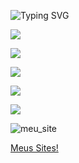 
![Typing SVG](https://readme-typing-svg.demolab.com?font=Fira+Code&size=45&pause=230&color=FF0000&center=true&vCenter=true&width=1000&lines=Olá!+Eu+sou+a+Anny+Sylva+♥️+\;Bem+Vindo+ao+Meu+Pefil+💬+\;Sou+Desenvolvedora+iniciante+👩‍💻+)


<a href="mailto:rayanesylva978@gmail.com"><img src="https://img.shields.io/badge/-Gmail-%23333?style=for-the-badge&logo=gmail&logoColor=white " target="_blank"></a>

<a href="https://www.linkedin.com/in/raiane-barbosa-9835352b3?utm_source=share&utm_campaign=share_via&utm_content=profile&utm_medium=android_app" traget="_blank"><img src="https://img.shields.io/badge/-LinkedIn-%230077B5?style=for-the-badge&logo=linkedin&logoColor=white" target="_blank"></a>

<a href="https://wa.me/message/XOW5PENE7UVEJ1" target="_blank"><img src="https://img.shields.io/badge/WhatsApp-25D366?style=for-the-badge&logo=whatsapp&logoColor=white" target="_blank"></a>

<a href="https://www.instagram.com/anny_sylva6?igsh=MTFkejdoMGxyOWxlNQ==" target="_blank"><img src="https://img.shields.io/badge/-Instagram-%23E4405F?style=for-the-badge&logo=instagram&logoColor=white" target="_blank"></a>

<a href="https://wlak0i.mimo.run/index.html" target="_blank"><img src="https://lh3.googleusercontent.com/pw/AP1GczPLadBlqQeHWVx93cmUo-5ZmtWS0y_FIXu0X4g4i30aVXWeheoVhGKlnyGAmBrPHQHmIlOVtlLFtR9LqCdUMATwYi5Y9zrtKSzzoR92UCJPJz1vF3RQMWtN2nMGlh2JDLJxrcKgGXgZRGbQB2I2U219=w1082-h609-s-no-gm?authuser=0style=for-the-badge&logo=instagram&logoColor=white" target="_blank"></a>

![meu_site](https://lh3.googleusercontent.com/pw/AP1GczNZIq_PfL_KVo3xX3-prsK4UaUwk_iG1eVvunxK71DVeTA7d_JW77ZaNggGF7z8MIQ3_H3JWZfOUE1fG5xrfzaRrgwzzMH8HR5kuSXYrg5VEXivNybvdOXBF5DajplHZIQueJkLhGfNP1sEpTQffl0c=w375-h155-s-no-gm?authuser=0)

<a href="https://wlak0i.mimo.run/index.html" target="_blank">Meus Sites!</a>
